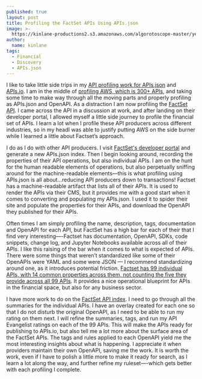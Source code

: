 ```yaml
---
published: true
layout: post
title: Profiling the FactSet APIs Using APIs.json
image: >-
  https://kinlane-productions2.s3.amazonaws.com/algorotoscope-master/yellow-journalism-old-books-rack.jpg
author:
  name: kinlane
tags:
  - Financial
  - Discovery
  - APIs.json
---
```

I like to take little side trips in my [API profiling work for APIs.json](https://github.com/apis-json/artisanal) and [APIs.io](https://apis.io). I am in the middle of [profiling AWS, which is 300+ APIs](https://github.com/apis-json/artisanal/blob/main/apis/amazon-web-services/apis.yml), and taking some time to make way through all the moving parts and properly profiling as APIs.json and OpenAPI. As a distraction I am now profiling the [FactSet API](https://developer.factset.com/). I came across the API in a discussion at work, and after landing on their developer portal, I allowed myself a little side journey to profile the financial set of APIs. I learn a lot when I profile these API producers across different industries, so in my headI was able to justify putting AWS on the side burner while I learned a little about Factset’s approach.

I do as I do with other API producers. I visit [FactSet's developer portal](https://developer.factset.com/) and generate a new APIs.json index. Then I begin looking around, recording the properties of their API operations, but also individual APIs. I am on the hunt for the human readable elements of operations, but also perpetually sniffing around for the machine-readable elements—this is what profiling using APIs.json is all about...reducing API producers down to transactions! Factset has a machine-readable artifact that lists all of their APIs. It is used to render the APIs via their CMS, but it provides me with a good start when it comes to converting and populating my APIs.json. I used it to spider their site and populate the properties for their APIs, and download the OpenAPI they published for their APIs.

Often times I am simply profiling the name, description, tags, documentation and OpenAPI for each API, but FactSet has a high bar for each of their that I find very interesting—-Factset has documentation, OpenAPI, SDKs, code snippets, change log, and Jupyter Notebooks available across all of their APIs. I like this raising of the bar when it comes to what is expected of APIs. There were some things that weren’t standardized like some of their OpenAPIs were YAML and some were JSON — I recommend standardizing around one, as it introduces potential friction. [Factset has 99 individual APIs, with 14 common properties across them, not counting the five they provide across all 99 APIs](https://github.com/apis-json/artisanal/blob/main/apis/factset/apis.yml). It provides a nice operational blueprint for APIs in the financial space, but also for any business sector.

I have more work to do on the [FactSet API index](https://github.com/apis-json/artisanal/blob/main/apis/factset/apis.yml). I need to go through all the summaries for the individual APIs. I have an overlay created for each one so that I do not disturb the original OpenAPI, as I need to be able to run my rating on them next. I will refine the summaries, tags, and run my API Evangelist ratings on each of the 99 APIs. This will make the APIs ready for publishing to APIs.io, but also tell me a lot more about the surface area of the FactSet APIs. The tags and rules applied to each OpenAPI yield me the most interesting insights about what is happening. I appreciate it when providers maintain their own OpenAPI, saving me the work. It is worth the work, even if I have to polish a little more to make it ready for search, as I learn a lot along the way, and further refine my ruleset—-which gets better with each profiling I complete.